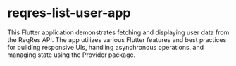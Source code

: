 # reqres-list-user-app
This Flutter application demonstrates fetching and displaying user data from the ReqRes API. The app utilizes various Flutter features and best practices for building responsive UIs, handling asynchronous operations, and managing state using the Provider package.
